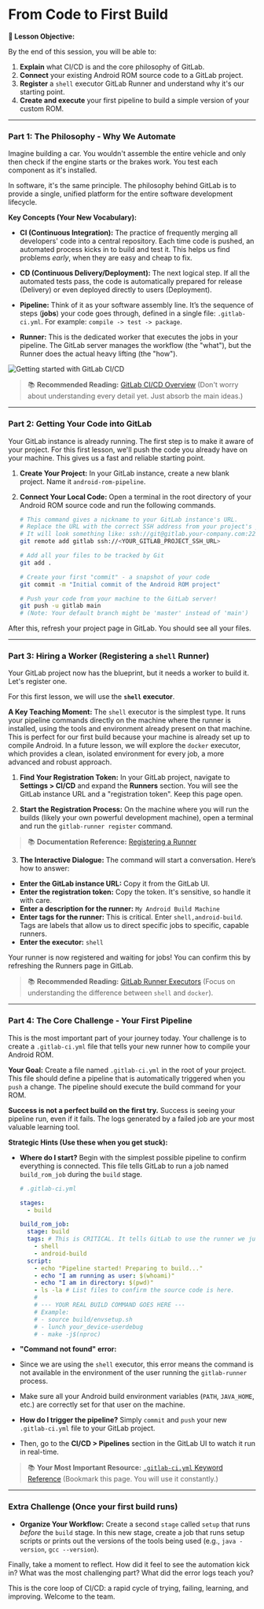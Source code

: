 # From Code to First Build

**🎯 Lesson Objective:**

By the end of this session, you will be able to:

1.  **Explain** what CI/CD is and the core philosophy of GitLab.
2.  **Connect** your existing Android ROM source code to a GitLab project.
3.  **Register** a `shell` executor GitLab Runner and understand why it's our starting point.
4.  **Create and execute** your first pipeline to build a simple version of your custom ROM.

-----

### **Part 1: The Philosophy - Why We Automate**

Imagine building a car. You wouldn't assemble the entire vehicle and only then check if the engine starts or the brakes work. You test each component as it's installed.

In software, it's the same principle. The philosophy behind GitLab is to provide a single, unified platform for the entire software development lifecycle.

**Key Concepts (Your New Vocabulary):**

- **CI (Continuous Integration):** 
The practice of frequently merging all developers' code into a central repository. 
Each time code is pushed, an automated process kicks in to build and test it. 
This helps us find problems *early*, when they are easy and cheap to fix.

- **CD (Continuous Delivery/Deployment):** 
The next logical step. 
If all the automated tests pass, the code is automatically prepared for release (Delivery) or even deployed directly to users (Deployment).

- **Pipeline:** 
Think of it as your software assembly line.
It’s the sequence of steps (**jobs**) your code goes through, defined in a single file: `.gitlab-ci.yml`.
For example: `compile -> test -> package`.

- **Runner:** 
This is the dedicated worker that executes the jobs in your pipeline.
The GitLab server manages the workflow (the "what"), but the Runner does the actual heavy lifting (the "how").

![Getting started with GitLab CI/CD](https://www.youtube.com/watch?v=sIegJaLy2ug)

> 📚 **Recommended Reading:** [GitLab CI/CD Overview](https://docs.gitlab.com/ci/) (Don't worry about understanding every detail yet. Just absorb the main ideas.)

-----

### **Part 2: Getting Your Code into GitLab**

Your GitLab instance is already running. The first step is to make it aware of your project. For this first lesson, we'll push the code you already have on your machine. This gives us a fast and reliable starting point.

1.  **Create Your Project:** In your GitLab instance, create a new blank project. Name it `android-rom-pipeline`.

2.  **Connect Your Local Code:** Open a terminal in the root directory of your Android ROM source code and run the following commands.

    ```bash
    # This command gives a nickname to your GitLab instance's URL.
    # Replace the URL with the correct SSH address from your project's page.
    # It will look something like: ssh://git@gitlab.your-company.com:2222/your-group/android-rom-pipeline.git
    git remote add gitlab ssh://<YOUR_GITLAB_PROJECT_SSH_URL>

    # Add all your files to be tracked by Git
    git add .

    # Create your first "commit" - a snapshot of your code
    git commit -m "Initial commit of the Android ROM project"

    # Push your code from your machine to the GitLab server!
    git push -u gitlab main 
    # (Note: Your default branch might be 'master' instead of 'main')
    ```

After this, refresh your project page in GitLab. You should see all your files.

-----

### **Part 3: Hiring a Worker (Registering a `shell` Runner)**

Your GitLab project now has the blueprint, but it needs a worker to build it. Let's register one.

For this first lesson, we will use the **`shell` executor**.

**A Key Teaching Moment:** The `shell` executor is the simplest type. It runs your pipeline commands directly on the machine where the runner is installed, using the tools and environment already present on that machine. 
This is perfect for our first build because your machine is already set up to compile Android. 
In a future lesson, we will explore the `docker` executor, which provides a clean, isolated environment for every job, a more advanced and robust approach.

1.  **Find Your Registration Token:**
In your GitLab project, navigate to **Settings \> CI/CD** and expand the **Runners** section. 
You will see the GitLab instance URL and a "registration token". Keep this page open.

2.  **Start the Registration Process:** 
On the machine where you will run the builds (likely your own powerful development machine), open a terminal and run the `gitlab-runner register` command.

> 📚 **Documentation Reference:** [Registering a Runner](https://docs.gitlab.com/runner/register/)

3.  **The Interactive Dialogue:**
The command will start a conversation. Here’s how to answer:
- **Enter the GitLab instance URL:** Copy it from the GitLab UI.
- **Enter the registration token:** Copy the token. It's sensitive, so handle it with care.
- **Enter a description for the runner:** `My Android Build Machine`
- **Enter tags for the runner:** This is critical. Enter `shell,android-build`. Tags are labels that allow us to direct specific jobs to specific, capable runners.
- **Enter the executor:** `shell`

Your runner is now registered and waiting for jobs! You can confirm this by refreshing the Runners page in GitLab.

> 📚 **Recommended Reading:** [GitLab Runner Executors](https://docs.gitlab.com/runner/executors/) (Focus on understanding the difference between `shell` and `docker`).

-----

### **Part 4: The Core Challenge - Your First Pipeline**

This is the most important part of your journey today. Your challenge is to create a `.gitlab-ci.yml` file that tells your new runner how to compile your Android ROM.

**Your Goal:** 
Create a file named `.gitlab-ci.yml` in the root of your project. 
This file should define a pipeline that is automatically triggered when you `push` a change. 
The pipeline should execute the build command for your ROM.

**Success is not a perfect build on the first try.** 
Success is seeing your pipeline run, even if it fails. 
The logs generated by a failed job are your most valuable learning tool.

**Strategic Hints (Use these when you get stuck):**

* **Where do I start?** 
Begin with the simplest possible pipeline to confirm everything is connected. 
This file tells GitLab to run a job named `build_rom_job` during the `build` stage.

  ```yaml
  # .gitlab-ci.yml

  stages:
    - build

  build_rom_job:
    stage: build
    tags: # This is CRITICAL. It tells GitLab to use the runner we just made.
      - shell
      - android-build
    script:
      - echo "Pipeline started! Preparing to build..."
      - echo "I am running as user: $(whoami)"
      - echo "I am in directory: $(pwd)"
      - ls -la # List files to confirm the source code is here.
      #
      # --- YOUR REAL BUILD COMMAND GOES HERE ---
      # Example:
      # - source build/envsetup.sh
      # - lunch your_device-userdebug
      # - make -j$(nproc)
  ```

* **"Command not found" error:** 
* Since we are using the `shell` executor, this error means the command is not available in the environment of the user running the `gitlab-runner` process. 
* Make sure all your Android build environment variables (`PATH`, `JAVA_HOME`, etc.) are correctly set for that user on the machine.

* **How do I trigger the pipeline?** 
Simply `commit` and `push` your new `.gitlab-ci.yml` file to your GitLab project. 
* Then, go to the **CI/CD > Pipelines** section in the GitLab UI to watch it run in real-time.

> 📚 **Your Most Important Resource:** [`.gitlab-ci.yml` Keyword Reference](https://www.google.com/search?q=%5Bhttps://docs.gitlab.com/ee/ci/yaml/index.html%5D\(https://docs.gitlab.com/ee/ci/yaml/index.html\)) (Bookmark this page. You will use it constantly.)

-----

### **Extra Challenge (Once your first build runs)**

* **Organize Your Workflow:** 
Create a second `stage` called `setup` that runs *before* the `build` stage. 
In this new stage, create a job that runs setup scripts or prints out the versions of the tools being used (e.g., `java -version`, `gcc --version`).

Finally, take a moment to reflect. 
How did it feel to see the automation kick in? 
What was the most challenging part? 
What did the error logs teach you?

This is the core loop of CI/CD: a rapid cycle of trying, failing, learning, and improving. Welcome to the team.

